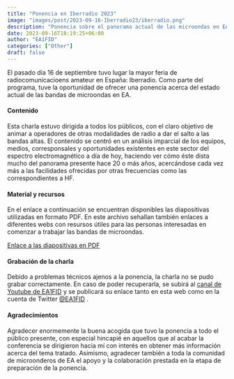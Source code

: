 ```yaml
---
title: "Ponencia en Iberradio 2023"
image: "images/post/2023-09-16-Iberradio23/iberradio.png"
description: "Ponencia sobre el panorama actual de las microondas en EA"
date: 2023-09-16T18:19:25+06:00
author: "EA1FID"
categories: ["Other"]
draft: false
---
```


El pasado día 16 de septiembre tuvo lugar la mayor feria de radiocomunicacioens amateur en España: Iberradio. Como parte del programa, tuve la oportunidad de ofrecer una ponencia acerca del estado actual de las bandas de microondas en EA. 

#### Contenido

Esta charla estuvo dirigida a todos los públicos, con el claro objetivo de animar a operadores de otras modalidades de radio a dar el salto a las bandas altas. El contenido se centró en un análisis imparcial de los equipos, medios, corresponsales y oportunidades existentes en este sector del espectro electromagnético a día de hoy, haciendo ver cómo éste dista mucho del panorama presente hace 20 o más años, acercándose cada vez más a las facilidades ofrecidas por otras frecuencias como las correspondientes a HF.

#### Material y recursos

En el enlace a continuación se encuentran disponibles las diapositivas utilizadas en formato PDF. En este archivo sehallan también enlaces a diferentes webs con resursos útiles para las personas interesadas en comenzar a trabajar las bandas de microondas. 

<a href="../../files/posts/2023-09-16-Iberradio23/PAD_2023.09_Iberradio23_Microondas.pdf" target="_blank" type="application/pdf">Enlace a las diapositivas en PDF</a>


#### Grabación de la charla

Debido a problemas técnicos ajenos a la ponencia, la charla no se pudo grabar correctamente. En caso de poder recuperarla, se subirá al [canal de Youtube de EA1FID](https://www.youtube.com/channel/UCh2epWnJL9nuaDwdwEkHhGQ) y se publicará su enlace tanto en esta web como en la cuenta de Twitter [@EA1FID](https://www.x.com/ea1fid) .

#### Agradecimientos

Agradecer enormemente la buena acogida que tuvo la ponencia a todo el público presente, con especial hincapié en aquellos que al acabar la conferencia se dirigieron hacia mí con interés en obtener más información acerca del tema tratado. Asimismo, agradecer también a toda la comunidad de microonderos de EA el apoyo y la colaboración prestada en la etapa de preparación de la ponencia. 

